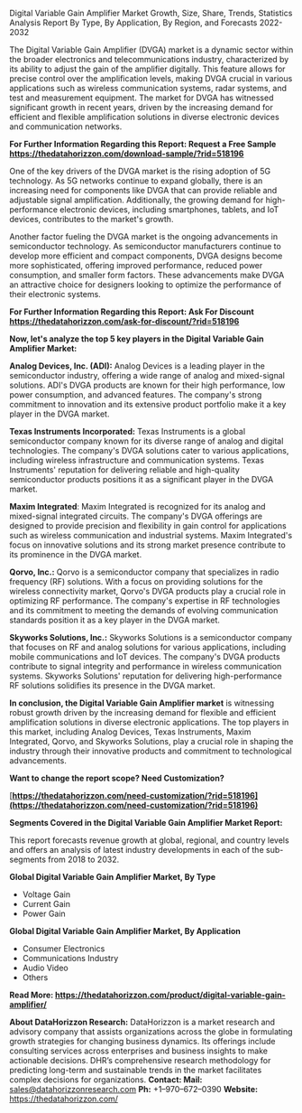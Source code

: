 ﻿Digital Variable Gain Amplifier Market Growth, Size, Share, Trends, Statistics Analysis Report By Type, By Application, By Region, and Forecasts 2022-2032

The Digital Variable Gain Amplifier (DVGA) market is a dynamic sector within the broader electronics and telecommunications industry, characterized by its ability to adjust the gain of the amplifier digitally. This feature allows for precise control over the amplification levels, making DVGA crucial in various applications such as wireless communication systems, radar systems, and test and measurement equipment. The market for DVGA has witnessed significant growth in recent years, driven by the increasing demand for efficient and flexible amplification solutions in diverse electronic devices and communication networks.

**For Further Information Regarding this Report: Request a Free Sample <https://thedatahorizzon.com/download-sample/?rid=518196>** 

One of the key drivers of the DVGA market is the rising adoption of 5G technology. As 5G networks continue to expand globally, there is an increasing need for components like DVGA that can provide reliable and adjustable signal amplification. Additionally, the growing demand for high-performance electronic devices, including smartphones, tablets, and IoT devices, contributes to the market's growth.

Another factor fueling the DVGA market is the ongoing advancements in semiconductor technology. As semiconductor manufacturers continue to develop more efficient and compact components, DVGA designs become more sophisticated, offering improved performance, reduced power consumption, and smaller form factors. These advancements make DVGA an attractive choice for designers looking to optimize the performance of their electronic systems.

**For Further Information Regarding this Report: Ask For Discount <https://thedatahorizzon.com/ask-for-discount/?rid=518196>** 

**Now, let's analyze the top 5 key players in the Digital Variable Gain Amplifier Market:**

**Analog Devices, Inc. (ADI):** Analog Devices is a leading player in the semiconductor industry, offering a wide range of analog and mixed-signal solutions. ADI's DVGA products are known for their high performance, low power consumption, and advanced features. The company's strong commitment to innovation and its extensive product portfolio make it a key player in the DVGA market.

**Texas Instruments Incorporated:** Texas Instruments is a global semiconductor company known for its diverse range of analog and digital technologies. The company's DVGA solutions cater to various applications, including wireless infrastructure and communication systems. Texas Instruments' reputation for delivering reliable and high-quality semiconductor products positions it as a significant player in the DVGA market.

**Maxim Integrated**: Maxim Integrated is recognized for its analog and mixed-signal integrated circuits. The company's DVGA offerings are designed to provide precision and flexibility in gain control for applications such as wireless communication and industrial systems. Maxim Integrated's focus on innovative solutions and its strong market presence contribute to its prominence in the DVGA market.

**Qorvo, Inc.:** Qorvo is a semiconductor company that specializes in radio frequency (RF) solutions. With a focus on providing solutions for the wireless connectivity market, Qorvo's DVGA products play a crucial role in optimizing RF performance. The company's expertise in RF technologies and its commitment to meeting the demands of evolving communication standards position it as a key player in the DVGA market.

**Skyworks Solutions, Inc.:** Skyworks Solutions is a semiconductor company that focuses on RF and analog solutions for various applications, including mobile communications and IoT devices. The company's DVGA products contribute to signal integrity and performance in wireless communication systems. Skyworks Solutions' reputation for delivering high-performance RF solutions solidifies its presence in the DVGA market.

**In conclusion, the Digital Variable Gain Amplifier market** is witnessing robust growth driven by the increasing demand for flexible and efficient amplification solutions in diverse electronic applications. The top players in this market, including Analog Devices, Texas Instruments, Maxim Integrated, Qorvo, and Skyworks Solutions, play a crucial role in shaping the industry through their innovative products and commitment to technological advancements.

**Want to change the report scope? Need Customization?**

[**https://thedatahorizzon.com/need-customization/?rid=518196](https://thedatahorizzon.com/need-customization/?rid=518196)** 

**Segments Covered in the Digital Variable Gain Amplifier Market Report:**

This report forecasts revenue growth at global, regional, and country levels and offers an analysis of latest industry developments in each of the sub-segments from 2018 to 2032.

**Global Digital Variable Gain Amplifier Market, By Type**

- Voltage Gain
- Current Gain
- Power Gain

**Global Digital Variable Gain Amplifier Market, By Application**

- Consumer Electronics
- Communications Industry
- Audio Video
- Others

**Read More: <https://thedatahorizzon.com/product/digital-variable-gain-amplifier/>** 

**About DataHorizzon Research:**DataHorizzon is a market research and advisory company that assists organizations across the globe in formulating growth strategies for changing business dynamics. Its offerings include consulting services across enterprises and business insights to make actionable decisions. DHR’s comprehensive research methodology for predicting long-term and sustainable trends in the market facilitates complex decisions for organizations.**Contact:Mail:** <sales@datahorizzonresearch.com> **Ph:** +1–970–672–0390**Website:** <https://thedatahorizzon.com/> 

